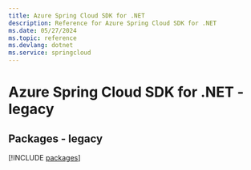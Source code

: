 ```yaml
---
title: Azure Spring Cloud SDK for .NET
description: Reference for Azure Spring Cloud SDK for .NET
ms.date: 05/27/2024
ms.topic: reference
ms.devlang: dotnet
ms.service: springcloud
---
```

# Azure Spring Cloud SDK for .NET - legacy
## Packages - legacy
[!INCLUDE [packages](spring-cloud-index.md)]